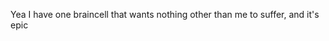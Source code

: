 Yea I have one braincell that wants nothing other than me to suffer, and it's epic

<!---
VentoGITHUB/VentoGITHUB is a ✨ special ✨ repository because its `README.md` (this file) appears on your GitHub profile.
You can click the Preview link to take a look at your changes.
--->
